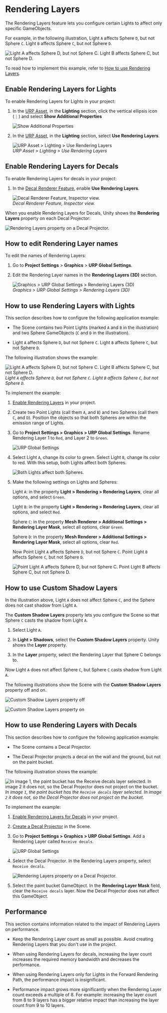 # Rendering Layers

The Rendering Layers feature lets you configure certain Lights to affect only specific GameObjects.

For example, in the following illustration, Light `A` affects Sphere `D`, but not Sphere `C`. Light `B` affects Sphere `C`, but not Sphere `D`.

![Light A affects Sphere D, but not Sphere C. Light B affects Sphere C, but not Sphere D.](../Images/lighting/rendering-layers/rendering-layers-example.png)

To read how to implement this example, refer to [How to use Rendering Layers](#how-to-rendering-layers).

## <a name="enable"></a>Enable Rendering Layers for Lights

To enable Rendering Layers for Lights in your project:

1. In the [URP Asset](../universalrp-asset.md), in the **Lighting** section, click the vertical ellipsis icon (&vellip;) and select **Show Additional Properties**

    ![Show Additional Properties](../Images/settings-general/show-additional-properties.png)

2. In the [URP Asset](../universalrp-asset.md), in the **Lighting** section, select **Use Rendering Layers**.

    ![URP Asset > Lighting > Use Rendering Layers](../Images/lighting/rendering-layers/rendering-layers-enable.png)<br/>*URP Asset > Lighting > Use Rendering Layers*

## <a name="enable-decals"></a>Enable Rendering Layers for Decals

To enable Rendering Layers for decals in your project:

1. In the [Decal Renderer Feature](../renderer-feature-decal.md#decal-renderer-feature-properties), enable **Use Rendering Layers**.

    ![Decal Renderer Feature, Inspector view.](../Images/decal/decal-rf-inspector.png)<br/>*Decal Renderer Feature, Inspector view.*

When you enable Rendering Layers for Decals, Unity shows the **Rendering Layers** property on each Decal Projector:

![Rendering Layers property on a Decal Projector.](../Images/lighting/rendering-layers/decal-projector-rendering-layers.png)

## How to edit Rendering Layer names

To edit the names of Rendering Layers:

1. Go to **Project Settings** > **Graphics** > **URP Global Settings**.

2. Edit the Rendering Layer names in the **Rendering Layers (3D)** section.

    ![Graphics > URP Global Settings > Rendering Layers (3D)](../Images/Inspectors/global-settings.png)<br/>*Graphics > URP Global Settings > Rendering Layers (3D)*

## <a name="how-to-rendering-layers"></a>How to use Rendering Layers with Lights

This section describes how to configure the following application example:

* The Scene contains two Point Lights (marked `A` and `B` in the illustration) and two Sphere GameObjects (`C` and `D` in the illustration).

* Light `A` affects Sphere `D`, but not Sphere `C`. Light `B` affects Sphere `C`, but not Sphere `D`.

The following illustration shows the example:

![Light A affects Sphere D, but not Sphere C. Light B affects Sphere C, but not Sphere D.](../Images/lighting/rendering-layers/rendering-layers-example.png)<br/>*Light `A` affects Sphere `D`, but not Sphere `C`. Light `B` affects Sphere `C`, but not Sphere `D`.*

To implement the example:

1. [Enable Rendering Layers](#enable) in your project.

2. Create two Point Lights (call them `A`, and `B`) and two Spheres (call them `C`, and `D`). Position the objects so that both Spheres are within the emission range of Lights.

3. Go to **Project Settings > Graphics > URP Global Settings**. Rename Rendering Layer 1 to `Red`, and Layer 2 to `Green`.

    ![URP Global Settings](../Images/lighting/rendering-layers/rendering-layers-urp-global-settings.png)

4. Select Light `A`, change its color to green. Select Light `B`, change its color to red. With this setup, both Lights affect both Spheres.

    ![Both Lights affect both Spheres.](../Images/lighting/rendering-layers/both-lights.png)

5. Make the following settings on Lights and Spheres:

    Light `A`: in the property **Light > Rendering > Rendering Layers**, clear all options, and select `Green`.

    Light `B`: in the property **Light > Rendering > Rendering Layers**, clear all options, and select `Red`.

    Sphere `C`: in the property **Mesh Renderer > Additional Settings > Rendering Layer Mask**, select all options, clear `Green`.

    Sphere `D`: in the property **Mesh Renderer > Additional Settings > Rendering Layer Mask**, select all options, clear `Red`.

    Now Point Light `A` affects Sphere `D`, but not Sphere `C`. Point Light `B` affects Sphere `C`, but not Sphere `D`.

    ![Point Light A affects Sphere D, but not Sphere C. Point Light B affects Sphere C, but not Sphere D.](../Images/lighting/rendering-layers/rendering-layers-example.png)

## <a name="shadow-layers"></a>How to use Custom Shadow Layers

In the illustration above, Light `A` does not affect Sphere `C`, and the Sphere does not cast shadow from Light `A`.

The **Custom Shadow Layers** property lets you configure the Scene so that Sphere `C` casts the shadow from Light `A`.

1. Select Light `A`.

2. In **Light > Shadows**, select the **Custom Shadow Layers** property. Unity shows the **Layer** property.

3. In the **Layer** property, select the Rendering Layer that Sphere C belongs to.

Now Light `A` does not affect Sphere `C`, but Sphere `C` casts shadow from Light `A`.

The following illustrations show the Scene with the **Custom Shadow Layers** property off and on.

![Custom Shadow Layers property off](../Images/lighting/rendering-layers/custom-shadow-layers-off.png)

![Custom Shadow Layers property on](../Images/lighting/rendering-layers/custom-shadow-layers-on.png)

## <a name="how-to-rendering-layers-decals"></a>How to use Rendering Layers with Decals

This section describes how to configure the following application example:

* The Scene contains a Decal Projector.

* The Decal Projector projects a decal on the wall and the ground, but not on the paint bucket.

The following illustration shows the example:

![In image `1`, the paint bucket has the `Receive decals` layer selected. In image `2` it does not, so the Decal Projector does not project on the bucket.](../Images/lighting/rendering-layers/rendering-layers-decal-example.png)<br/>*In image `1`, the paint bucket has the `Receive decals` layer selected. In image `2` it does not, so the Decal Projector does not project on the bucket.*

To implement the example:

1. [Enable Rendering Layers for Decals](#enable-decals) in your project.

2. [Create a Decal Projector](../renderer-feature-decal.md#how-to-use-the-feature) in the Scene.

3. Go to **Project Settings > Graphics > URP Global Settings**. Add a Rendering Layer called `Receive decals`.

    ![URP Global Settings](../Images/lighting/rendering-layers/rendering-layers-global-settings-decals.png)

4. Select the Decal Projector. In the Rendering Layers property, select `Receive decals`.

    ![Rendering Layers property on a Decal Projector.](../Images/lighting/rendering-layers/decal-projector-rendering-layers.png)

5. Select the paint bucket GameObject. In the **Rendering Layer Mask** field, clear the `Receive decals` layer. Now the Decal Projector does not affect this GameObject.

## <a name="performance"></a>Performance

This section contains information related to the impact of Rendering Layers on performance.

* Keep the Rendering Layer count as small as possible. Avoid creating Rendering Layers that you don't use in the project.

* When using Rendering Layers for decals, increasing the layer count increases the required memory bandwidth and decreases the performance.

* When using Rendering Layers only for Lights in the Forward Rendering Path, the performance impact is insignificant.

* Performance impact grows more significantly when the Rendering Layer count exceeds a multiple of 8. For example: increasing the layer count from 8 to 9 layers has a bigger relative impact than increasing the layer count from 9 to 10 layers.